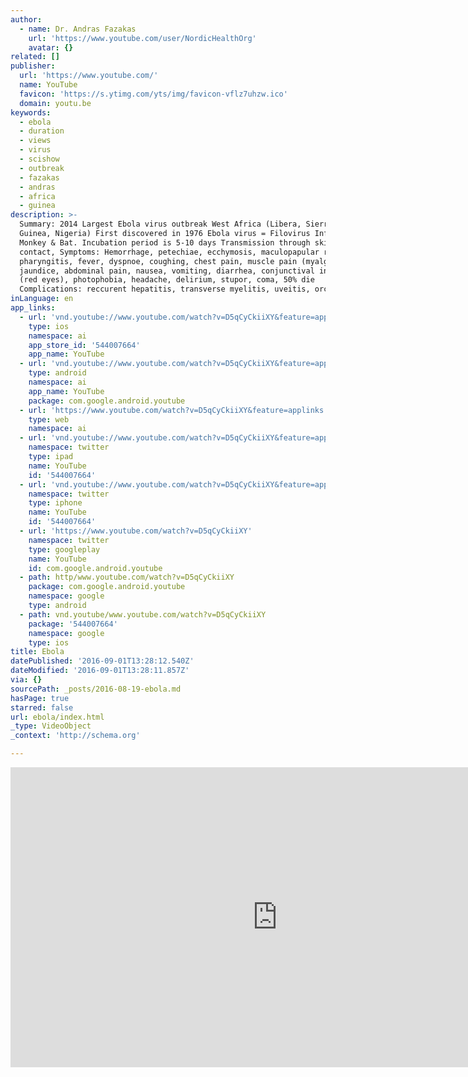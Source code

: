```yaml
---
author:
  - name: Dr. Andras Fazakas
    url: 'https://www.youtube.com/user/NordicHealthOrg'
    avatar: {}
related: []
publisher:
  url: 'https://www.youtube.com/'
  name: YouTube
  favicon: 'https://s.ytimg.com/yts/img/favicon-vflz7uhzw.ico'
  domain: youtu.be
keywords:
  - ebola
  - duration
  - views
  - virus
  - scishow
  - outbreak
  - fazakas
  - andras
  - africa
  - guinea
description: >-
  Summary: 2014 Largest Ebola virus outbreak West Africa (Libera, Sierra Leone,
  Guinea, Nigeria) First discovered in 1976 Ebola virus = Filovirus Infects
  Monkey & Bat. Incubation period is 5-10 days Transmission through skin
  contact, Symptoms: Hemorrhage, petechiae, ecchymosis, maculopapular rash,
  pharyngitis, fever, dyspnoe, coughing, chest pain, muscle pain (myalgia),
  jaundice, abdominal pain, nausea, vomiting, diarrhea, conjunctival infection
  (red eyes), photophobia, headache, delirium, stupor, coma, 50% die
  Complications: reccurent hepatitis, transverse myelitis, uveitis, orchitis.
inLanguage: en
app_links:
  - url: 'vnd.youtube://www.youtube.com/watch?v=D5qCyCkiiXY&feature=applinks'
    type: ios
    namespace: ai
    app_store_id: '544007664'
    app_name: YouTube
  - url: 'vnd.youtube://www.youtube.com/watch?v=D5qCyCkiiXY&feature=applinks'
    type: android
    namespace: ai
    app_name: YouTube
    package: com.google.android.youtube
  - url: 'https://www.youtube.com/watch?v=D5qCyCkiiXY&feature=applinks'
    type: web
    namespace: ai
  - url: 'vnd.youtube://www.youtube.com/watch?v=D5qCyCkiiXY&feature=applinks'
    namespace: twitter
    type: ipad
    name: YouTube
    id: '544007664'
  - url: 'vnd.youtube://www.youtube.com/watch?v=D5qCyCkiiXY&feature=applinks'
    namespace: twitter
    type: iphone
    name: YouTube
    id: '544007664'
  - url: 'https://www.youtube.com/watch?v=D5qCyCkiiXY'
    namespace: twitter
    type: googleplay
    name: YouTube
    id: com.google.android.youtube
  - path: http/www.youtube.com/watch?v=D5qCyCkiiXY
    package: com.google.android.youtube
    namespace: google
    type: android
  - path: vnd.youtube/www.youtube.com/watch?v=D5qCyCkiiXY
    package: '544007664'
    namespace: google
    type: ios
title: Ebola
datePublished: '2016-09-01T13:28:12.540Z'
dateModified: '2016-09-01T13:28:11.857Z'
via: {}
sourcePath: _posts/2016-08-19-ebola.md
hasPage: true
starred: false
url: ebola/index.html
_type: VideoObject
_context: 'http://schema.org'

---
```

<iframe src="https://cdn.embedly.com/widgets/media.html?src=https%3A%2F%2Fwww.youtube.com%2Fembed%2FD5qCyCkiiXY%3Ffeature%3Doembed&amp;url=http%3A%2F%2Fwww.youtube.com%2Fwatch%3Fv%3DD5qCyCkiiXY&amp;image=https%3A%2F%2Fi.ytimg.com%2Fvi%2FD5qCyCkiiXY%2Fhqdefault.jpg&amp;key=b7d04c9b404c499eba89ee7072e1c4f7&amp;type=text%2Fhtml&amp;schema=youtube" width="854" height="480" scrolling="no" frameborder="0" allowfullscreen="" style=""></iframe>